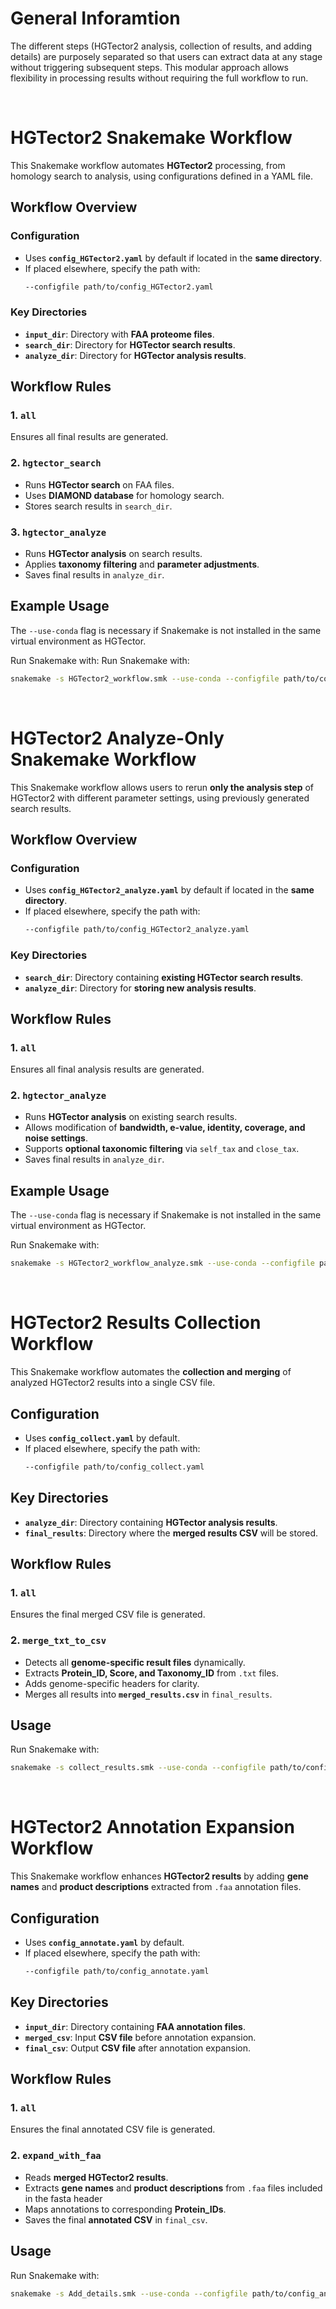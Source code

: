 # General Inforamtion
The different steps (HGTector2 analysis, collection of results, and adding details) are purposely separated so that users can extract data at any stage without triggering subsequent steps. This modular approach allows flexibility in processing results without requiring the full workflow to run.

<br>

# HGTector2 Snakemake Workflow

This Snakemake workflow automates **HGTector2** processing, from homology search to analysis, using configurations defined in a YAML file.

## Workflow Overview

### Configuration
- Uses **`config_HGTector2.yaml`** by default if located in the **same directory**.
- If placed elsewhere, specify the path with:
  ```bash
  --configfile path/to/config_HGTector2.yaml
  ```

### Key Directories
- **`input_dir`**: Directory with **FAA proteome files**.
- **`search_dir`**: Directory for **HGTector search results**.
- **`analyze_dir`**: Directory for **HGTector analysis results**.

## Workflow Rules

### 1. `all`
Ensures all final results are generated.

### 2. `hgtector_search`
- Runs **HGTector search** on FAA files.
- Uses **DIAMOND database** for homology search.
- Stores search results in `search_dir`.

### 3. `hgtector_analyze`
- Runs **HGTector analysis** on search results.
- Applies **taxonomy filtering** and **parameter adjustments**.
- Saves final results in `analyze_dir`.

## Example Usage
The `--use-conda` flag is necessary if Snakemake is not installed in the same virtual environment as HGTector.

Run Snakemake with:
Run Snakemake with:
```bash
snakemake -s HGTector2_workflow.smk --use-conda --configfile path/to/config_HGTector2.yaml
```

<br>

# HGTector2 Analyze-Only Snakemake Workflow

This Snakemake workflow allows users to rerun **only the analysis step** of HGTector2 with different parameter settings, using previously generated search results.

## Workflow Overview

### Configuration
- Uses **`config_HGTector2_analyze.yaml`** by default if located in the **same directory**.
- If placed elsewhere, specify the path with:
  ```bash
  --configfile path/to/config_HGTector2_analyze.yaml
  ```

### Key Directories
- **`search_dir`**: Directory containing **existing HGTector search results**.
- **`analyze_dir`**: Directory for **storing new analysis results**.

## Workflow Rules

### 1. `all`
Ensures all final analysis results are generated.

### 2. `hgtector_analyze`
- Runs **HGTector analysis** on existing search results.
- Allows modification of **bandwidth, e-value, identity, coverage, and noise settings**.
- Supports **optional taxonomic filtering** via `self_tax` and `close_tax`.
- Saves final results in `analyze_dir`.

## Example Usage
The `--use-conda` flag is necessary if Snakemake is not installed in the same virtual environment as HGTector.

Run Snakemake with:
```bash
snakemake -s HGTector2_workflow_analyze.smk --use-conda --configfile path/to/config_HGTector2_analyze.yaml
```
<br>

# HGTector2 Results Collection Workflow

This Snakemake workflow automates the **collection and merging** of analyzed HGTector2 results into a single CSV file.

## Configuration
- Uses **`config_collect.yaml`** by default.
- If placed elsewhere, specify the path with:
  ```bash
  --configfile path/to/config_collect.yaml
  ```

## Key Directories
- **`analyze_dir`**: Directory containing **HGTector analysis results**.
- **`final_results`**: Directory where the **merged results CSV** will be stored.

## Workflow Rules

### 1. `all`
Ensures the final merged CSV file is generated.

### 2. `merge_txt_to_csv`
- Detects all **genome-specific result files** dynamically.
- Extracts **Protein_ID, Score, and Taxonomy_ID** from `.txt` files.
- Adds genome-specific headers for clarity.
- Merges all results into **`merged_results.csv`** in `final_results`.

## Usage
Run Snakemake with:
```bash
snakemake -s collect_results.smk --use-conda --configfile path/to/config_collect.yaml
```

<br>

# HGTector2 Annotation Expansion Workflow

This Snakemake workflow enhances **HGTector2 results** by adding **gene names** and **product descriptions** extracted from `.faa` annotation files.

## Configuration

- Uses **`config_annotate.yaml`** by default.
- If placed elsewhere, specify the path with:
  ```bash
  --configfile path/to/config_annotate.yaml
  ```

## Key Directories

- **`input_dir`**: Directory containing **FAA annotation files**.
- **`merged_csv`**: Input **CSV file** before annotation expansion.
- **`final_csv`**: Output **CSV file** after annotation expansion.

## Workflow Rules

### 1. `all`

Ensures the final annotated CSV file is generated.

### 2. `expand_with_faa`

- Reads **merged HGTector2 results**.
- Extracts **gene names** and **product descriptions** from `.faa` files included in the fasta header
- Maps annotations to corresponding **Protein\_IDs**.
- Saves the final **annotated CSV** in `final_csv`.

## Usage

Run Snakemake with:

```bash
snakemake -s Add_details.smk --use-conda --configfile path/to/config_annotate.yaml
```










